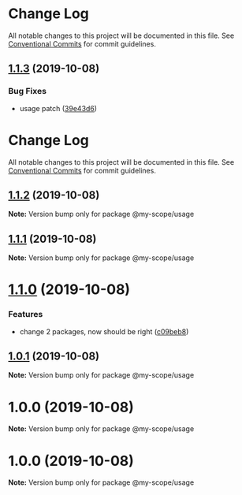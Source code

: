 # Change Log

All notable changes to this project will be documented in this file.
See [Conventional Commits](https://conventionalcommits.org) for commit guidelines.

<a name="1.1.3"></a>
## [1.1.3](https://github.com/polomani/lerna-conventional-commits-example/compare/@my-scope/usage@1.1.2...@my-scope/usage@1.1.3) (2019-10-08)


### Bug Fixes

* usage patch ([39e43d6](https://github.com/polomani/lerna-conventional-commits-example/commit/39e43d6))




# Change Log

All notable changes to this project will be documented in this file.
See [Conventional Commits](https://conventionalcommits.org) for commit guidelines.

## [1.1.2](https://github.com/polomani/lerna-conventional-commits-example/compare/@my-scope/usage@1.1.1...@my-scope/usage@1.1.2) (2019-10-08)

**Note:** Version bump only for package @my-scope/usage





## [1.1.1](https://github.com/polomani/lerna-conventional-commits-example/compare/@my-scope/usage@1.1.0...@my-scope/usage@1.1.1) (2019-10-08)

**Note:** Version bump only for package @my-scope/usage





# [1.1.0](https://github.com/polomani/lerna-conventional-commits-example/compare/@my-scope/usage@1.0.1...@my-scope/usage@1.1.0) (2019-10-08)


### Features

* change 2 packages, now should be right ([c09beb8](https://github.com/polomani/lerna-conventional-commits-example/commit/c09beb8))





## [1.0.1](https://github.com/polomani/lerna-conventional-commits-example/compare/@my-scope/usage@1.0.0...@my-scope/usage@1.0.1) (2019-10-08)

**Note:** Version bump only for package @my-scope/usage





# 1.0.0 (2019-10-08)

**Note:** Version bump only for package @my-scope/usage





# 1.0.0 (2019-10-08)

**Note:** Version bump only for package @my-scope/usage
